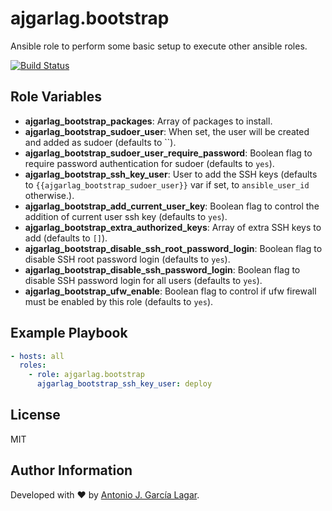 ajgarlag.bootstrap
==================

Ansible role to perform some basic setup to execute other ansible roles.

[![Build Status](https://travis-ci.org/ajgarlag/ansible-bootstrap.svg?branch=master)](https://travis-ci.org/ajgarlag/ansible-bootstrap)

Role Variables
--------------

* **ajgarlag_bootstrap_packages**: Array of packages to install.
* **ajgarlag_bootstrap_sudoer_user**: When set, the user will be created and added as sudoer (defaults to ``).
* **ajgarlag_bootstrap_sudoer_user_require_password**: Boolean flag to require password authentication for sudoer (defaults to `yes`).
* **ajgarlag_bootstrap_ssh_key_user**: User to add the SSH keys (defaults to `{{ajgarlag_bootstrap_sudoer_user}}` var if set, to `ansible_user_id` otherwise.).
* **ajgarlag_bootstrap_add_current_user_key**: Boolean flag to control the addition of current user ssh key (defaults to `yes`).
* **ajgarlag_bootstrap_extra_authorized_keys**: Array of extra SSH keys to add (defaults to `[]`).
* **ajgarlag_bootstrap_disable_ssh_root_password_login**: Boolean flag to disable SSH root password login (defaults to `yes`).
* **ajgarlag_bootstrap_disable_ssh_password_login**: Boolean flag to disable SSH password login for all users (defaults to `yes`).
* **ajgarlag_bootstrap_ufw_enable**: Boolean flag to control if ufw firewall must be enabled by this role (defaults to `yes`).

Example Playbook
----------------

```yml
- hosts: all
  roles:
    - role: ajgarlag.bootstrap
      ajgarlag_bootstrap_ssh_key_user: deploy
```

License
-------

MIT

Author Information
------------------

Developed with ♥ by [Antonio J. García Lagar](http://aj.garcialagar.es).
